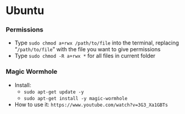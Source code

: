 # Ubuntu

### Permissions
- Type `sudo chmod a+rwx /path/to/file` into the terminal, replacing “`/path/to/file`” with the file you want to give permissions
- Type `sudo chmod -R a+rwx *` for all files in current folder

### Magic Wormhole
- Install:
  - `sudo apt-get update -y`
  - `sudo apt-get install -y magic-wormhole`
- How to use it: `https://www.youtube.com/watch?v=3G3_Xa1GBTs`